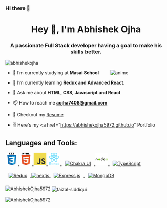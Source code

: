 ### Hi there 👋

<!--
**AbhishekOjha5972/abhishekojha5972** is a ✨ _special_ ✨ repository because its `README.md` (this file) appears on your GitHub profile.

Here are some ideas to get you started:

- 🔭 I’m currently working on ...
- 🌱 I’m currently learning ...
- 👯 I’m looking to collaborate on ...
- 🤔 I’m looking for help with ...
- 💬 Ask me about ...
- 📫 How to reach me: ...
- 😄 Pronouns: ...
- ⚡ Fun fact: ...
-->
<h1 align="center">Hey 👋, I'm Abhishek Ojha</h1>
<h3 align="center">A passionate Full Stack developer having a goal to make his skills better.</h3>

<p align="left"> <img src="https://komarev.com/ghpvc/?username=AbhishekOjha5972=Profile%20views&color=0e75b6&style=flat" alt="abhishekojha" /> </p>
<img align="right" alt="anime" src="https://raw.githubusercontent.com/hasibul-hasan-shuvo/hasibul-hasan-shuvo/main/images/coding-boy.gif" width="35%" />

- 🔭 I’m currently studying at **Masai School**

- 🌱 I’m currently learning **Redux and Advanced React.**

- 💬 Ask me about **HTML, CSS, Javascript and React**

- 📫 How to reach me **aojha7408@gmail.com**

- 📃 Checkout my <a href="https://drive.google.com/file/d/1zz2eOWRBcKxcl-jF0ZYMlvfUlBw9cxkF/view?usp=share_link">Resume<a/>
  
- 🗄 Here's my  <a href="https://abhishekojha5972.github.io" Portfolio<a/>
  

## Languages and Tools:
	
<p align="left"> <a href="https://www.w3schools.com/css/" target="_blank" rel="noreferrer"> <img src="https://raw.githubusercontent.com/devicons/devicon/master/icons/css3/css3-original-wordmark.svg" alt="css3" width="40" height="40" background-color="black"/> </a> 
 <a href="https://www.w3.org/html/" target="_blank" rel="noreferrer"> <img src="https://raw.githubusercontent.com/devicons/devicon/master/icons/html5/html5-original-wordmark.svg" alt="html5" width="40" height="40"/> </a>
 <a href="https://developer.mozilla.org/en-US/docs/Web/JavaScript" target="_blank" rel="noreferrer"> <img src="https://raw.githubusercontent.com/devicons/devicon/master/icons/javascript/javascript-original.svg" alt="javascript" width="40" height="40"/> </a>
 <a href="https://reactjs.org/" target="_blank" rel="noreferrer"> <img src="https://raw.githubusercontent.com/devicons/devicon/master/icons/react/react-original-wordmark.svg" alt="react" width="40" height="40"/> </a>
    <a href="https://chakra-ui.com/" target="_blank">
		<img style="margin: 10px" src="https://profilinator.rishav.dev/skills-assets/chakraui.png" alt="Chakra UI" height="50" />
	</a> 
     <a href="https://nodejs.org" target="_blank" rel="noreferrer">
          <img src="https://raw.githubusercontent.com/devicons/devicon/master/icons/nodejs/nodejs-original-wordmark.svg"
               alt="nodejs" width="40" height="40" />
     </a>
   <a href="https://www.typescriptlang.org/" target="_blank">
		<img style="margin: 10px" src="https://profilinator.rishav.dev/skills-assets/typescript-original.svg" alt="TypeScript" height="50" />
	</a>
    <a href="https://redux.js.org/" target="_blank">
		<img style="margin: 10px" src="https://profilinator.rishav.dev/skills-assets/redux-original.svg" alt="Redux" height="50" />
	</a>  
   <a href="https://code.visualstudio.com/" target="_blank" rel="noreferrer">
          <img src="https://cdn.freebiesupply.com/logos/thumbs/2x/visual-studio-code-logo.png" alt="nextjs" width="50" height="40" />
     </a>
    <a href="https://expressjs.com/" target="_blank">
		<img style="margin: 10px" src="https://profilinator.rishav.dev/skills-assets/express-original-wordmark.svg" alt="Express.js" height="50" />
	</a>  
    <a href="https://www.mongodb.com/" target="_blank">
		<img style="margin: 10px" src="https://profilinator.rishav.dev/skills-assets/mongodb-original-wordmark.svg" alt="MongoDB" height="50" />
	</a>   
   
</p>

<p><img align="left" src="https://github-readme-stats.vercel.app/api/top-langs/?username=AbhishekOjha5972&layout=compact&show_icons=true&theme=gotham&hide_border=true" alt="AbhishekOjha5972" /></p>

<p>&nbsp;<img align="center" src="https://github-readme-stats.vercel.app/api?username=AbhishekOjha5972&show_icons=true&theme=gotham&hide_border=true" alt="faizal-siddiqui" /></p>

<p><img align="center" src="https://github-readme-streak-stats.herokuapp.com/?user=AbhishekOjha5972&" alt="AbhishekOjha5972" /></p>
